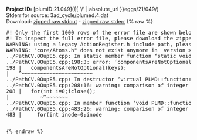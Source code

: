 **Project ID:** [plumID:21.049]({{ '/' | absolute_url }}eggs/21/049/)  
Stderr for source:  3ad_cycle/plumed.4.dat   
Download: [zipped raw stdout](plumed.4.dat.plumed.stdout.txt.zip) - [zipped raw stderr](plumed.4.dat.plumed.stderr.txt.zip) 
{% raw %}
<pre>
#! Only the first 1000 rows of the error file are shown below
#! To inspect the full error file, please download the zipped raw stderr file above
WARNING: using a legacy ActionRegister.h include path, please use <<#include "core/ActionRegister.h">>
WARNING: "core/Atoms.h" does not exist anymore in  version >=2.10, you should change your code.
../PathCV.0OupE5.cpp: In static member function ‘static void PLMD::function::PathCV::registerKeywords(PLMD::Keywords&)’:
../PathCV.0OupE5.cpp:198:3: error: ‘componentsAreNotOptional’ was not declared in this scope
198 |   componentsAreNotOptional(keys);
|   ^~~~~~~~~~~~~~~~~~~~~~~~
../PathCV.0OupE5.cpp: In destructor ‘virtual PLMD::function::PathCV::~PathCV()’:
../PathCV.0OupE5.cpp:208:16: warning: comparison of integer expressions of different signedness: ‘int’ and ‘unsigned int’ [-Wsign-compare]
208 |   for(int i=0;i<mw_n_;++i){
|               ~^~~~~~
../PathCV.0OupE5.cpp: In constructor ‘PLMD::function::PathCV::PathCV(const PLMD::ActionOptions&)’:
../PathCV.0OupE5.cpp:236:16: warning: comparison of integer expressions of different signedness: ‘int’ and ‘unsigned int’ [-Wsign-compare]
236 |   for(int i=0;i<mw_n_;++i){
|               ~^~~~~~
../PathCV.0OupE5.cpp:259:11: warning: comparison of integer expressions of different signedness: ‘int’ and ‘unsigned int’ [-Wsign-compare]
259 |       if(i==mw_id_) ifiles[i]->close();
|          ~^~~~~~~~
../PathCV.0OupE5.cpp: In member function ‘void PLMD::function::PathCV::generatePath()’:
../PathCV.0OupE5.cpp:483:26: warning: comparison of integer expressions of different signedness: ‘int’ and ‘unsigned int’ [-Wsign-compare]
483 |     for(int inode=0;inode<nnodes;inode++){
|                     ~~~~~^~~~~~~
../PathCV.0OupE5.cpp: In member function ‘void PLMD::function::PathCV::readMultipleWalkers()’:
../PathCV.0OupE5.cpp:941:16: warning: comparison of integer expressions of different signedness: ‘int’ and ‘unsigned int’ [-Wsign-compare]
941 |   for(int i=0;i<mw_n_;++i){
|               ~^~~~~~
../PathCV.0OupE5.cpp:942:9: warning: comparison of integer expressions of different signedness: ‘int’ and ‘unsigned int’ [-Wsign-compare]
942 |     if(i==mw_id_) continue;
|        ~^~~~~~~~
../PathCV.0OupE5.cpp:957:5: error: invalid use of incomplete type ‘class PLMD::Communicator’
957 |     comm.Barrier();
|     ^~~~
In file included from /home/runner/opt/include/plumed/function/../core/../tools/OFile.h:25,
from /home/runner/opt/include/plumed/function/../core/../tools/Log.h:25,
from /home/runner/opt/include/plumed/function/../core/Action.h:30,
from /home/runner/opt/include/plumed/function/../core/ActionWithValue.h:25,
from /home/runner/opt/include/plumed/function/Function.h:25,
from ../PathCV.0OupE5.cpp:22:
/home/runner/opt/include/plumed/function/../core/../tools/FileBase.h:29:7: note: forward declaration of ‘class PLMD::Communicator’
29 | class Communicator;
|       ^~~~~~~~~~~~
../PathCV.0OupE5.cpp:958:5: error: invalid use of incomplete type ‘class PLMD::Communicator’
958 |     multi_sim_comm.Barrier();
|     ^~~~~~~~~~~~~~
/home/runner/opt/include/plumed/function/../core/../tools/FileBase.h:29:7: note: forward declaration of ‘class PLMD::Communicator’
29 | class Communicator;
|       ^~~~~~~~~~~~
terminate called after throwing an instance of 'PLMD::Plumed::ExceptionError'
what():
(core/PlumedMain.cpp:1502) void PLMD::PlumedMain::load(const std::string&)
An error happened while executing command env PLUMED_ROOT='/home/runner/opt/lib/plumed' PLUMED_VERSION='2.10.0' PLUMED_HTMLDIR='/home/runner/opt/share/doc/plumed' PLUMED_INCLUDEDIR='/home/runner/opt/include' PLUMED_PROGRAM_NAME='plumed' PLUMED_IS_INSTALLED='yes' "/home/runner/opt/lib/plumed"/scripts/mklib.sh -n -o ./../PathCV.2.10.0.so ../PathCV.cpp

[pkrvm7jw40e0xgp:10946] *** Process received signal ***
[pkrvm7jw40e0xgp:10946] Signal: Aborted (6)
[pkrvm7jw40e0xgp:10946] Signal code:  (-6)
[pkrvm7jw40e0xgp:10946] [ 0] /lib/x86_64-linux-gnu/libc.so.6(+0x45330)[0x7f54da245330]
[pkrvm7jw40e0xgp:10946] [ 1] /lib/x86_64-linux-gnu/libc.so.6(pthread_kill+0x11c)[0x7f54da29eb2c]
[pkrvm7jw40e0xgp:10946] [ 2] /lib/x86_64-linux-gnu/libc.so.6(gsignal+0x1e)[0x7f54da24527e]
[pkrvm7jw40e0xgp:10946] [ 3] /lib/x86_64-linux-gnu/libc.so.6(abort+0xdf)[0x7f54da2288ff]
[pkrvm7jw40e0xgp:10946] [ 4] /lib/x86_64-linux-gnu/libstdc++.so.6(+0xa5ff5)[0x7f54da6a5ff5]
[pkrvm7jw40e0xgp:10946] [ 5] /lib/x86_64-linux-gnu/libstdc++.so.6(+0xbb0da)[0x7f54da6bb0da]
[pkrvm7jw40e0xgp:10946] [ 6] /lib/x86_64-linux-gnu/libstdc++.so.6(_ZSt10unexpectedv+0x0)[0x7f54da6a5a55]
[pkrvm7jw40e0xgp:10946] [ 7] /lib/x86_64-linux-gnu/libstdc++.so.6(+0xa5a6f)[0x7f54da6a5a6f]
[pkrvm7jw40e0xgp:10946] [ 8] plumed(+0x146dd)[0x5634f76cf6dd]
[pkrvm7jw40e0xgp:10946] [ 9] /lib/x86_64-linux-gnu/libc.so.6(+0x2a1ca)[0x7f54da22a1ca]
[pkrvm7jw40e0xgp:10946] [10] /lib/x86_64-linux-gnu/libc.so.6(__libc_start_main+0x8b)[0x7f54da22a28b]
[pkrvm7jw40e0xgp:10946] [11] plumed(+0x15365)[0x5634f76d0365]
[pkrvm7jw40e0xgp:10946] *** End of error message ***
</pre>
{% endraw %}
